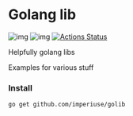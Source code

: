 # Golang lib

![img](https://img.shields.io/badge/GPL%20v3.0-GNU%20GENERAL%20PUBLIC%20LICENSE-blue) ![img](https://img.shields.io/badge/code--coverage-92%25-green)
[![Actions Status](https://github.com/imperiuse/golib/workflows/SQLX_Integration_tests/badge.svg)](https://github.com/imperiuse/golib/actions)

Helpfully golang libs



Examples for various stuff

### Install

`go get github.com/imperiuse/golib`

